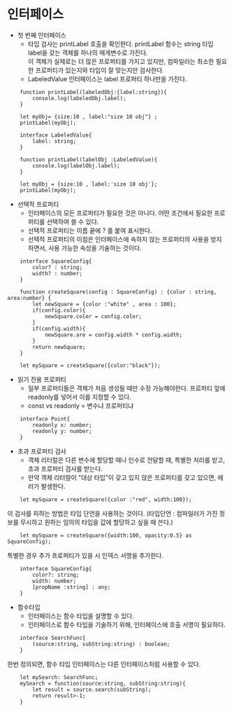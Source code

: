 # 인터페이스

- 첫 번째 인터페이스
    - 타입 검사는 printLabel 호출을 확인한다. printLabel 함수는 string 타입 label을 갖는 객체를 하나의 매게변수로 가진다.   
    이 객체가 실제로는 더 많은 프로퍼티를 가지고 있지만, 컴파일러는 최소한 필요한 프로퍼티가 있는지와 타입이 잘 맞는지만 검사한다.
    - LabeledValue 인터페이스는 label 프로퍼티 하나만을 가진다.
```
    function printLabel(labeledObj:{label:string}){
        console.log(labeledObj.label);
    }

    let myObj= {size:10 , label:"size 10 obj"} ;
    printLabel(myObj);
```

```
    interface LabeledValue{
        label: string;
    }

    function printLabel(labelObj :LabeledValue){
        console.log(labelObj.label);
    }

    let myObj = {size:10 , label:'size 10 obj'};
    printLabel(myObj);
```
   
- 선택적 프로퍼티
    - 인터페이스의 모든 프로퍼티가 필요한 것은 아니다. 어떤 조건에서 필요한 프로퍼티를 선택하여 쓸 수 있다.
    - 선택적 프로퍼티는 이름 끝에 ? 를 붙여 표시한다.
    - 선택적 프로퍼티의 이점은 인터페이스에 속하지 않는 프로퍼티의 사용을 방지하면서, 사용 가능한 속성을 기술하는 것이다.

```
    interface SquareConfig{
        color? : string;
        width? : number;
    }

    function createSquare(config : SquareConfig) : {color : string, area:number} {
        let newSquare = {color :"white" , area : 100};
        if(config.color){
            newSquare.color = config.color;
        }
        if(config.width){
            newSquare.are = config.width * config.width;
        }
        return newSquare;
    }

    let mySquare = createSquare({color:"black"});
```

- 읽기 전용 프로퍼티
    - 일부 프로퍼티들은 객체가 처음 생성될 때만 수정 가능해야한다. 프로퍼티 앞에 readonly를 넣어서 이를 지정할 수 있다.
    - const vs readonly = 변수냐 프로퍼티냐

```
    interface Point{
        readonly x: number;
        readonly y: number;
    }
```

- 초과 프로퍼티 검사
    - 객체 리터럴은 다른 변수에 할당할 때나 인수로 전달할 때, 특별한 처리를 받고, 초과 프로퍼티 검사를 받는다.   
    - 만약 객체 리터럴이 "대상 타입"이 갖고 있지 않은 프로퍼티를 갖고 있으면, 에러가 발생한다.

```
    let mySquare = createSquare({color :"red", width:100});
```
이 검사를 피하는 방법은 타입 단언을 사용하는 것이다. (타입단언 : 컴파일러가 가진 정보를 무시하고 원하는 임의의 타입을 값에 할당하고 싶을 때 쓴다.)
```
    let mySquare = createSquare({width:100, opacity:0.5} as SquareConfig);
```
특별한 경우 추가 프로퍼티가 있을 시 인덱스 서명을 추가한다.

```
    interface SquareConfig{
        color?: string;
        width: number;
        [propName :string] : any;
    }
```

- 함수타입
    - 인터페이스는 함수 타입을 설명할 수 있다.
    - 인터페이스로 함수 타입을 기술하기 위해, 인터페이스에 호출 서명이 필요하다.

```
    interface SearchFunc{
        (source:string, subString:string) : boolean;
    }
```
한번 정의되면, 함수 타입 인터페이스는 다른 인터페이스처럼 사용할 수 있다.

```
    let mySearch: SearchFunc;
    mySearch = function(source:string, subString:string){
        let result = source.search(subString);
        return result>-1;
    }
```

